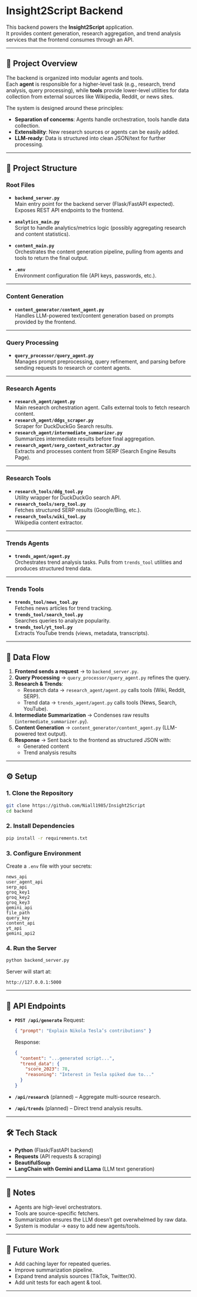 # Insight2Script Backend

This backend powers the **Insight2Script** application.  
It provides content generation, research aggregation, and trend analysis services that the frontend consumes through an API.

---

## 🚀 Project Overview

The backend is organized into modular agents and tools.  
Each **agent** is responsible for a higher-level task (e.g., research, trend analysis, query processing), while **tools** provide lower-level utilities for data collection from external sources like Wikipedia, Reddit, or news sites.

The system is designed around these principles:
- **Separation of concerns**: Agents handle orchestration, tools handle data collection.  
- **Extensibility**: New research sources or agents can be easily added.  
- **LLM-ready**: Data is structured into clean JSON/text for further processing.  

---

## 📂 Project Structure

### Root Files
- **`backend_server.py`**  
  Main entry point for the backend server (Flask/FastAPI expected). Exposes REST API endpoints to the frontend.

- **`analytics_main.py`**  
  Script to handle analytics/metrics logic (possibly aggregating research and content statistics).

- **`content_main.py`**  
  Orchestrates the content generation pipeline, pulling from agents and tools to return the final output.

- **`.env`**  
  Environment configuration file (API keys, passwords, etc.).

---

### Content Generation
- **`content_generator/content_agent.py`**  
  Handles LLM-powered text/content generation based on prompts provided by the frontend.

---

### Query Processing
- **`query_processor/query_agent.py`**  
  Manages prompt preprocessing, query refinement, and parsing before sending requests to research or content agents.

---

### Research Agents
- **`research_agent/agent.py`**  
  Main research orchestration agent. Calls external tools to fetch research content.  
- **`research_agent/ddgs_scraper.py`**  
  Scraper for DuckDuckGo Search results.  
- **`research_agent/intermediate_summarizer.py`**  
  Summarizes intermediate results before final aggregation.  
- **`research_agent/serp_content_extractor.py`**  
  Extracts and processes content from SERP (Search Engine Results Page).

---

### Research Tools
- **`research_tools/ddg_tool.py`**  
  Utility wrapper for DuckDuckGo search API.  
- **`research_tools/serp_tool.py`**  
  Fetches structured SERP results (Google/Bing, etc.).  
- **`research_tools/wiki_tool.py`**  
  Wikipedia content extractor.  

---

### Trends Agents
- **`trends_agent/agent.py`**  
  Orchestrates trend analysis tasks. Pulls from `trends_tool` utilities and produces structured trend data.  

---

### Trends Tools
- **`trends_tool/news_tool.py`**  
  Fetches news articles for trend tracking.  
- **`trends_tool/search_tool.py`**  
  Searches queries to analyze popularity.  
- **`trends_tool/yt_tool.py`**  
  Extracts YouTube trends (views, metadata, transcripts).  

---

## 🔄 Data Flow

1. **Frontend sends a request** → to `backend_server.py`.  
2. **Query Processing** → `query_processor/query_agent.py` refines the query.  
3. **Research & Trends**:  
   - Research data → `research_agent/agent.py` calls tools (Wiki, Reddit, SERP).  
   - Trend data → `trends_agent/agent.py` calls tools (News, Search, YouTube).  
4. **Intermediate Summarization** → Condenses raw results (`intermediate_summarizer.py`).  
5. **Content Generation** → `content_generator/content_agent.py` (LLM-powered text output).  
6. **Response** → Sent back to the frontend as structured JSON with:  
   - Generated content  
   - Trend analysis results  

---

## ⚙️ Setup

### 1. Clone the Repository
```bash
git clone https://github.com/Niall1985/Insight2Script
cd backend
````

### 2. Install Dependencies
```bash
pip install -r requirements.txt
```

### 3. Configure Environment

Create a `.env` file with your secrets:

```
news_api 
user_agent_api
serp_api 
groq_key1 
groq_key2
groq_key3 
gemini_api 
file_path 
query_key 
content_api 
yt_api
gemini_api2 
```

### 4. Run the Server

```bash
python backend_server.py
```

Server will start at:

```
http://127.0.0.1:5000
```

---

## 📡 API Endpoints

* **`POST /api/generate`**
  Request:

  ```json
  { "prompt": "Explain Nikola Tesla’s contributions" }
  ```

  Response:

  ```json
  {
    "content": "...generated script...",
    "trend_data": {
      "score_2023": 78,
      "reasoning": "Interest in Tesla spiked due to..."
    }
  }
  ```

* **`/api/research`** (planned) – Aggregate multi-source research.

* **`/api/trends`** (planned) – Direct trend analysis results.

---

## 🛠️ Tech Stack

* **Python** (Flask/FastAPI backend)
* **Requests** (API requests & scraping)
* **BeautifulSoup**
* **LangChain with Gemini and LLama** (LLM text generation)


---

## 📌 Notes

* Agents are high-level orchestrators.
* Tools are source-specific fetchers.
* Summarization ensures the LLM doesn’t get overwhelmed by raw data.
* System is modular → easy to add new agents/tools.

---

## 🔮 Future Work

* Add caching layer for repeated queries.
* Improve summarization pipeline.
* Expand trend analysis sources (TikTok, Twitter/X).
* Add unit tests for each agent & tool.

---


